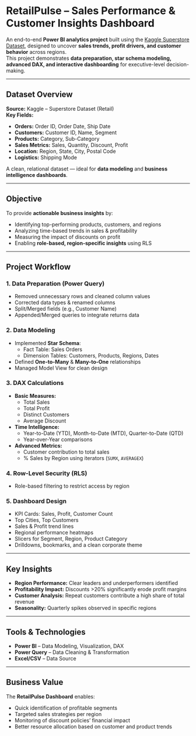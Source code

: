 #  RetailPulse – Sales Performance & Customer Insights Dashboard

An end-to-end **Power BI analytics project** built using the [Kaggle Superstore Dataset](https://www.kaggle.com/datasets/vivek468/superstore-dataset-final), designed to uncover **sales trends, profit drivers, and customer behavior** across regions.  
This project demonstrates **data preparation, star schema modeling, advanced DAX, and interactive dashboarding** for executive-level decision-making.

---

##  Dataset Overview
**Source:** Kaggle – Superstore Dataset (Retail)  
**Key Fields:**
- **Orders:** Order ID, Order Date, Ship Date  
- **Customers:** Customer ID, Name, Segment  
- **Products:** Category, Sub-Category  
- **Sales Metrics:** Sales, Quantity, Discount, Profit  
- **Location:** Region, State, City, Postal Code  
- **Logistics:** Shipping Mode  

A clean, relational dataset — ideal for **data modeling** and **business intelligence dashboards**.

---

##  Objective
To provide **actionable business insights** by:
- Identifying top-performing products, customers, and regions  
- Analyzing time-based trends in sales & profitability  
- Measuring the impact of discounts on profit  
- Enabling **role-based, region-specific insights** using RLS  

---

##  Project Workflow

### **1. Data Preparation (Power Query)**
- Removed unnecessary rows and cleaned column values  
- Corrected data types & renamed columns  
- Split/Merged fields (e.g., Customer Name)  
- Appended/Merged queries to integrate returns data  

### **2. Data Modeling**
- Implemented **Star Schema**:
  - Fact Table: Sales Orders  
  - Dimension Tables: Customers, Products, Regions, Dates  
- Defined **One-to-Many** & **Many-to-One** relationships  
- Managed Model View for clean design  

### **3. DAX Calculations**
- **Basic Measures:**
  - Total Sales
  - Total Profit
  - Distinct Customers
  - Average Discount
- **Time Intelligence:**
  - Year-to-Date (YTD), Month-to-Date (MTD), Quarter-to-Date (QTD)
  - Year-over-Year comparisons
- **Advanced Metrics:**
  - Customer contribution to total sales
  - % Sales by Region using iterators (`SUMX`, `AVERAGEX`)

### **4. Row-Level Security (RLS)**
- Role-based filtering to restrict access by region

### **5. Dashboard Design**
- KPI Cards: Sales, Profit, Customer Count  
- Top Cities, Top Customers  
- Sales & Profit trend lines  
- Regional performance heatmaps  
- Slicers for Segment, Region, Product Category  
- Drilldowns, bookmarks, and a clean corporate theme  

---

##  Key Insights
- **Region Performance:** Clear leaders and underperformers identified  
- **Profitability Impact:** Discounts >20% significantly erode profit margins  
- **Customer Analysis:** Repeat customers contribute a high share of total revenue  
- **Seasonality:** Quarterly spikes observed in specific regions  

---

##  Tools & Technologies
- **Power BI** – Data Modeling, Visualization, DAX  
- **Power Query** – Data Cleaning & Transformation  
- **Excel/CSV** – Data Source  

---

##  Business Value
The **RetailPulse Dashboard** enables:
- Quick identification of profitable segments  
- Targeted sales strategies per region  
- Monitoring of discount policies’ financial impact  
- Better resource allocation based on customer and product trends
